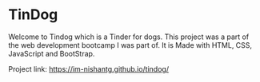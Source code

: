 # TinDog
Welcome to Tindog which is a Tinder for dogs. This project was a part of the web development bootcamp I was part of. It is Made with HTML, CSS, JavaScript and BootStrap.

Project link: https://im-nishantg.github.io/tindog/
